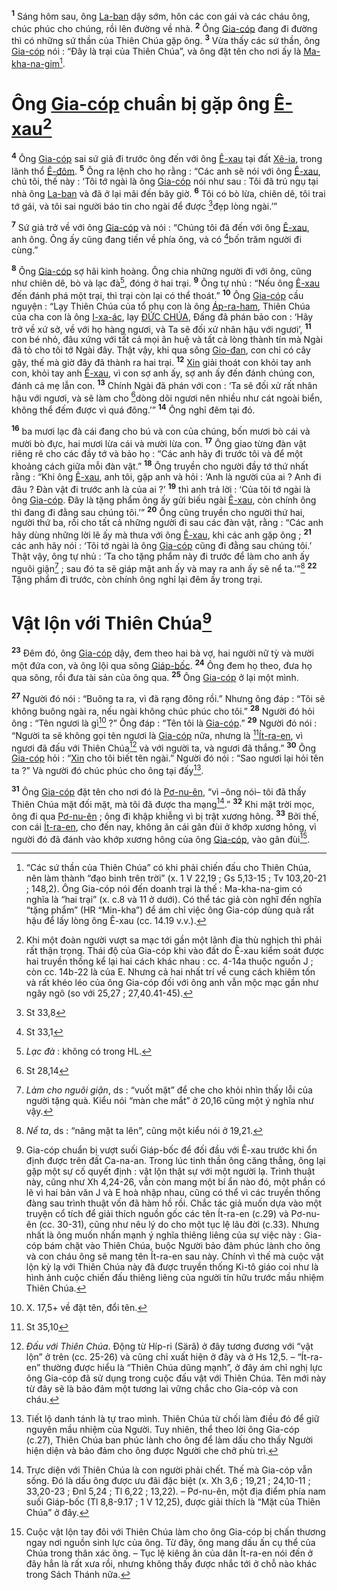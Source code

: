 <sup><b>1</b></sup> Sáng hôm sau, ông [La-ban]() dậy sớm, hôn các con gái và các cháu ông, chúc phúc cho chúng, rồi lên đường về nhà. <sup><b>2</b></sup> Ông [Gia-cóp]() đang đi đường thì có những sứ thần của Thiên Chúa gặp ông. <sup><b>3</b></sup> Vừa thấy các sứ thần, ông [Gia-cóp]() nói : “Đây là trại của Thiên Chúa”, và ông đặt tên cho nơi ấy là [Ma-kha-na-gim]()[^1-431410aa-d331-4c2e-a51a-72399c0bb424].

# Ông [Gia-cóp]() chuẩn bị gặp ông [Ê-xau]()[^2-431410aa-d331-4c2e-a51a-72399c0bb424]

<sup><b>4</b></sup> Ông [Gia-cóp]() sai sứ giả đi trước ông đến với ông [Ê-xau]() tại đất [Xê-ia](), trong lãnh thổ [Ê-đôm](). <sup><b>5</b></sup> Ông ra lệnh cho họ rằng : “Các anh sẽ nói với ông [Ê-xau](), chủ tôi, thế này : ‘Tôi tớ ngài là ông [Gia-cóp]() nói như sau : Tôi đã trú ngụ tại nhà ông [La-ban]() và đã ở lại mãi đến bây giờ. <sup><b>6</b></sup> Tôi có bò lừa, chiên dê, tôi trai tớ gái, và tôi sai người báo tin cho ngài để được [^1@-431410aa-d331-4c2e-a51a-72399c0bb424]đẹp lòng ngài.’”

<sup><b>7</b></sup> Sứ giả trở về với ông [Gia-cóp]() và nói : “Chúng tôi đã đến với ông [Ê-xau](), anh ông. Ông ấy cũng đang tiến về phía ông, và có [^2@-431410aa-d331-4c2e-a51a-72399c0bb424]bốn trăm người đi cùng.”

<sup><b>8</b></sup> Ông [Gia-cóp]() sợ hãi kinh hoàng. Ông chia những người đi với ông, cũng như chiên dê, bò và lạc đà[^3-431410aa-d331-4c2e-a51a-72399c0bb424], đóng ở hai trại. <sup><b>9</b></sup> Ông tự nhủ : “Nếu ông [Ê-xau]() đến đánh phá một trại, thì trại còn lại có thể thoát.” <sup><b>10</b></sup> Ông [Gia-cóp]() cầu nguyện : “Lạy Thiên Chúa của tổ phụ con là ông [Áp-ra-ham](), Thiên Chúa của cha con là ông [I-xa-ác](), lạy [ĐỨC CHÚA](), Đấng đã phán bảo con : ‘Hãy trở về xứ sở, về với họ hàng ngươi, và Ta sẽ đối xử nhân hậu với ngươi’, <sup><b>11</b></sup> con bé nhỏ, đâu xứng với tất cả mọi ân huệ và tất cả lòng thành tín mà Ngài đã tỏ cho tôi tớ Ngài đây. Thật vậy, khi qua sông [Gio-đan](), con chỉ có cây gậy, thế mà giờ đây đã thành ra hai trại. <sup><b>12</b></sup> [Xin]() giải thoát con khỏi tay anh con, khỏi tay anh [Ê-xau](), vì con sợ anh ấy, sợ anh ấy đến đánh chúng con, đánh cả mẹ lẫn con. <sup><b>13</b></sup> Chính Ngài đã phán với con : ‘Ta sẽ đối xử rất nhân hậu với ngươi, và sẽ làm cho [^3@-431410aa-d331-4c2e-a51a-72399c0bb424]dòng dõi ngươi nên nhiều như cát ngoài biển, không thể đếm được vì quá đông.’” <sup><b>14</b></sup> Ông nghỉ đêm tại đó.

<sup><b>16</b></sup> ba mươi lạc đà cái đang cho bú và con của chúng, bốn mươi bò cái và mười bò đực, hai mươi lừa cái và mười lừa con. <sup><b>17</b></sup> Ông giao từng đàn vật riêng rẽ cho các đầy tớ và bảo họ : “Các anh hãy đi trước tôi và để một khoảng cách giữa mỗi đàn vật.” <sup><b>18</b></sup> Ông truyền cho người đầy tớ thứ nhất rằng : “Khi ông [Ê-xau](), anh tôi, gặp anh và hỏi : ‘Anh là người của ai ? Anh đi đâu ? Đàn vật đi trước anh là của ai ?’ <sup><b>19</b></sup> thì anh trả lời : ‘Của tôi tớ ngài là ông [Gia-cóp](). Đây là tặng phẩm ông ấy gửi biếu ngài [Ê-xau](), còn chính ông thì đang đi đằng sau chúng tôi.’” <sup><b>20</b></sup> Ông cũng truyền cho người thứ hai, người thứ ba, rồi cho tất cả những người đi sau các đàn vật, rằng : “Các anh hãy dùng những lời lẽ ấy mà thưa với ông [Ê-xau](), khi các anh gặp ông ; <sup><b>21</b></sup> các anh hãy nói : ‘Tôi tớ ngài là ông [Gia-cóp]() cũng đi đằng sau chúng tôi.’ Thật vậy, ông tự nhủ : ‘Ta cho tặng phẩm này đi trước để làm cho anh ấy nguôi giận[^4-431410aa-d331-4c2e-a51a-72399c0bb424] ; sau đó ta sẽ giáp mặt anh ấy và may ra anh ấy sẽ nể ta.’”[^5-431410aa-d331-4c2e-a51a-72399c0bb424] <sup><b>22</b></sup> Tặng phẩm đi trước, còn chính ông nghỉ lại đêm ấy trong trại.

# Vật lộn với Thiên Chúa[^6-431410aa-d331-4c2e-a51a-72399c0bb424]

<sup><b>23</b></sup> Đêm đó, ông [Gia-cóp]() dậy, đem theo hai bà vợ, hai người nữ tỳ và mười một đứa con, và ông lội qua sông [Giáp-bốc](). <sup><b>24</b></sup> Ông đem họ theo, đưa họ qua sông, rồi đưa tài sản của ông qua. <sup><b>25</b></sup> Ông [Gia-cóp]() ở lại một mình.

<sup><b>27</b></sup> Người đó nói : “Buông ta ra, vì đã rạng đông rồi.” Nhưng ông đáp : “Tôi sẽ không buông ngài ra, nếu ngài không chúc phúc cho tôi.” <sup><b>28</b></sup> Người đó hỏi ông : “Tên ngươi là gì[^10-431410aa-d331-4c2e-a51a-72399c0bb424] ?” Ông đáp : “Tên tôi là [Gia-cóp]().” <sup><b>29</b></sup> Người đó nói : “Người ta sẽ không gọi tên ngươi là [Gia-cóp]() nữa, nhưng là [^4@-431410aa-d331-4c2e-a51a-72399c0bb424][Ít-ra-en](), vì ngươi đã đấu với Thiên Chúa[^11-431410aa-d331-4c2e-a51a-72399c0bb424] và với người ta, và ngươi đã thắng.” <sup><b>30</b></sup> Ông [Gia-cóp]() hỏi : “[Xin]() cho tôi biết tên ngài.” Người đó nói : “Sao ngươi lại hỏi tên ta ?” Và người đó chúc phúc cho ông tại đấy[^12-431410aa-d331-4c2e-a51a-72399c0bb424].

<sup><b>31</b></sup> Ông [Gia-cóp]() đặt tên cho nơi đó là [Pơ-nu-ên](), “vì –ông nói– tôi đã thấy Thiên Chúa mặt đối mặt, mà tôi đã được tha mạng[^13-431410aa-d331-4c2e-a51a-72399c0bb424].” <sup><b>32</b></sup> Khi mặt trời mọc, ông đi qua [Pơ-nu-ên]() ; ông đi khập khiễng vì bị trật xương hông. <sup><b>33</b></sup> Bởi thế, con cái [Ít-ra-en](), cho đến nay, không ăn cái gân đùi ở khớp xương hông, vì người đó đã đánh vào khớp xương hông của ông [Gia-cóp](), vào gân đùi[^14-431410aa-d331-4c2e-a51a-72399c0bb424].

[^1-431410aa-d331-4c2e-a51a-72399c0bb424]: “Các sứ thần của Thiên Chúa” có khi phải chiến đấu cho Thiên Chúa, nên làm thành “đạo binh trên trời” (x. 1 V 22,19 ; Gs 5,13-15 ; Tv 103,20-21 ; 148,2). Ông Gia-cóp nói đến doanh trại là thế : Ma-kha-na-gim có nghĩa là “hai trại” (x. c.8 và 11 ở dưới). Có thể tác giả còn nghĩ đến nghĩa “tặng phẩm” (HR “Min-kha”) để ám chỉ việc ông Gia-cóp dùng quà rất hậu để lấy lòng ông Ê-xau (cc. 14.19 v.v.).

[^2-431410aa-d331-4c2e-a51a-72399c0bb424]: Khi một đoàn người vượt sa mạc tới gần một lãnh địa thù nghịch thì phải rất thận trọng. Thái độ của Gia-cóp khi vào đất do Ê-xau kiểm soát được hai truyền thống kể lại hai cách khác nhau : cc. 4-14a thuộc nguồn J ; còn cc. 14b-22 là của E. Nhưng cả hai nhất trí về cung cách khiêm tốn và rất khéo léo của ông Gia-cóp đối với ông anh vẫn mộc mạc gần như ngây ngô (so với 25,27 ; 27,40.41-45).

[^3-431410aa-d331-4c2e-a51a-72399c0bb424]: _Lạc đà_ : không có trong HL.

[^4-431410aa-d331-4c2e-a51a-72399c0bb424]: _Làm cho nguôi giận_, ds : “vuốt mặt” để che cho khỏi nhìn thấy lỗi của người tặng quà. Kiểu nói “màn che mắt” ở 20,16 cũng một ý nghĩa như vậy.

[^5-431410aa-d331-4c2e-a51a-72399c0bb424]: _Nể ta_, ds : “nâng mặt ta lên”, cũng một kiểu nói ở 19,21.

[^6-431410aa-d331-4c2e-a51a-72399c0bb424]: Gia-cóp chuẩn bị vượt suối Giáp-bốc để đối đầu với Ê-xau trước khi ổn định được trên đất Ca-na-an. Trong lúc tinh thần ông căng thẳng, ông lại gặp một sự cố quyết định : vật lộn thật sự với một người lạ. Trình thuật này, cũng như Xh 4,24-26, vẫn còn mang một bí ẩn nào đó, một phần có lẽ vì hai bản văn J và E hoà nhập nhau, cũng có thể vì các truyền thống đàng sau trình thuật vốn đã hàm hồ rồi. Chắc tác giả muốn dựa vào một truyện cổ tích để giải thích nguồn gốc các tên Ít-ra-en (c.29) và Pơ-nu-ên (cc. 30-31), cũng như nêu lý do cho một tục lệ lâu đời (c.33). Nhưng nhất là ông muốn nhấn mạnh ý nghĩa thiêng liêng của sự việc này : Gia-cóp bám chặt vào Thiên Chúa, buộc Người bảo đảm phúc lành cho ông và con cháu ông sẽ mang tên Ít-ra-en sau này. Chính vì thế mà cuộc vật lộn kỳ lạ với Thiên Chúa này đã được truyền thống Ki-tô giáo coi như là hình ảnh cuộc chiến đấu thiêng liêng của người tín hữu trước mầu nhiệm Thiên Chúa.

[^10-431410aa-d331-4c2e-a51a-72399c0bb424]: X. 17,5+ về đặt tên, đổi tên.

[^11-431410aa-d331-4c2e-a51a-72399c0bb424]: _Đấu với Thiên Chúa_. Động từ Híp-ri (Särâ) ở đây tương đương với “vật lộn” ở trên (cc. 25-26) và cũng chỉ xuất hiện ở đây và ở Hs 12,5. – “Ít-ra-en” thường được hiểu là “Thiên Chúa dũng mạnh”, ở đây ám chỉ nghị lực ông Gia-cóp đã sử dụng trong cuộc đấu vật với Thiên Chúa. Tên mới này từ đây sẽ là bảo đảm một tương lai vững chắc cho Gia-cóp và con cháu.

[^12-431410aa-d331-4c2e-a51a-72399c0bb424]: Tiết lộ danh tánh là tự trao mình. Thiên Chúa từ chối làm điều đó để giữ nguyên mầu nhiệm của Người. Tuy nhiên, thể theo lời ông Gia-cóp (c.27), Thiên Chúa ban phúc lành cho ông để làm dấu cho thấy Người hiện diện và bảo đảm cho ông được Người che chở phù trì.

[^13-431410aa-d331-4c2e-a51a-72399c0bb424]: Trực diện với Thiên Chúa là con người phải chết. Thế mà Gia-cóp vẫn sống. Đó là dấu ông được ưu đãi đặc biệt (x. Xh 3,6 ; 19,21 ; 24,10-11 ; 33,20-23 ; Đnl 5,24 ; Tl 6,22 ; 13,22). – Pơ-nu-ên, một địa điểm phía nam suối Giáp-bốc (Tl 8,8-9.17 ; 1 V 12,25), được giải thích là “Mặt của Thiên Chúa” ở đây.

[^14-431410aa-d331-4c2e-a51a-72399c0bb424]: Cuộc vật lộn tay đôi với Thiên Chúa làm cho ông Gia-cóp bị chấn thương ngay nơi nguồn sinh lực của ông. Từ đây, ông mang dấu ấn cụ thể của Chúa trong thân xác ông. – Tục lệ kiêng ăn của dân Ít-ra-en nói đến ở đây hẳn là rất xưa rồi, nhưng không thấy được nhắc tới ở chỗ nào khác trong Sách Thánh nữa.

[^1@-431410aa-d331-4c2e-a51a-72399c0bb424]: St 33,8

[^2@-431410aa-d331-4c2e-a51a-72399c0bb424]: St 33,1

[^3@-431410aa-d331-4c2e-a51a-72399c0bb424]: St 28,14

[^4@-431410aa-d331-4c2e-a51a-72399c0bb424]: St 35,10
